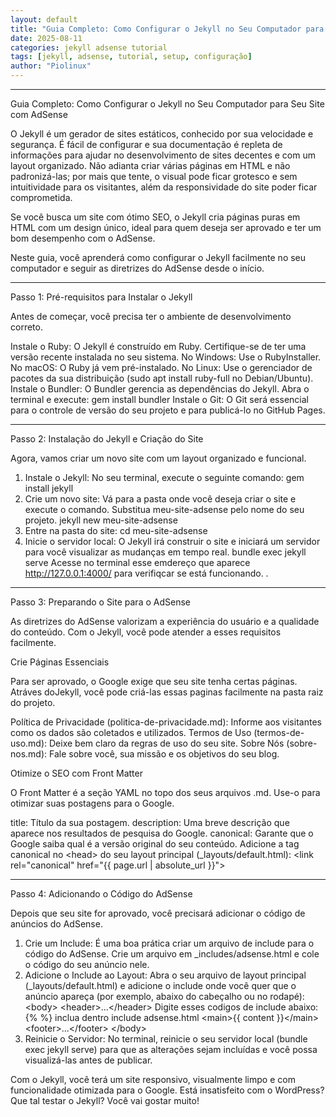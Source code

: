 ```yaml
---
layout: default
title: "Guia Completo: Como Configurar o Jekyll no Seu Computador para Seu Site com AdSense"
date: 2025-08-11
categories: jekyll adsense tutorial
tags: [jekyll, adsense, tutorial, setup, configuração]
author: "Piolinux"
---
```




-----

Guia Completo: Como Configurar o Jekyll no Seu Computador para Seu Site com AdSense

O Jekyll é um gerador de sites estáticos, conhecido por sua velocidade e segurança. É fácil de configurar e sua documentação é repleta de informações para ajudar no desenvolvimento de sites decentes e com um layout organizado. Não adianta criar várias páginas em HTML e não padronizá-las; por mais que tente, o visual pode ficar grotesco e sem intuitividade para os visitantes, além da responsividade do site poder ficar comprometida.

Se você busca um site com ótimo SEO, o Jekyll cria páginas puras em HTML com um design único, ideal para quem deseja ser aprovado e ter um bom desempenho com o AdSense.

Neste guia, você aprenderá como configurar o Jekyll facilmente no seu computador e seguir as diretrizes do AdSense desde o início.

-----

  Passo 1: Pré-requisitos para Instalar o Jekyll

Antes de começar, você precisa ter o ambiente de desenvolvimento correto.

   Instale o Ruby: O Jekyll é construído em Ruby. Certifique-se de ter uma versão recente instalada no seu sistema.
       No Windows: Use o RubyInstaller.
       No macOS: O Ruby já vem pré-instalado.
       No Linux: Use o gerenciador de pacotes da sua distribuição (sudo apt install ruby-full no Debian/Ubuntu).
   Instale o Bundler: O Bundler gerencia as dependências do Jekyll. Abra o terminal e execute:
    gem install bundler
   Instale o Git: O Git será essencial para o controle de versão do seu projeto e para publicá-lo no GitHub Pages.

-----

  Passo 2: Instalação do Jekyll e Criação do Site

Agora, vamos criar um novo site com um layout organizado e funcional.

1.  Instale o Jekyll: No seu terminal, execute o seguinte comando:
    gem install jekyll
2.  Crie um novo site: Vá para a pasta onde você deseja criar o site e execute o comando. Substitua meu-site-adsense pelo nome do seu projeto.
    jekyll new meu-site-adsense
3.  Entre na pasta do site:
    cd meu-site-adsense
4.  Inicie o servidor local: O Jekyll irá construir o site e iniciará um servidor para você visualizar as mudanças em tempo real.
    bundle exec jekyll serve
    Acesse no terminal esse emdereço que aparece http://127.0.0.1:4000/ para verifiqcar se está funcionando.
 .

-----

  Passo 3: Preparando o Site para o AdSense

As diretrizes do AdSense valorizam a experiência do usuário e a qualidade do conteúdo. Com o Jekyll, você pode atender a esses requisitos facilmente.

 Crie Páginas Essenciais

Para ser aprovado, o Google exige que seu site tenha certas páginas. Atráves doJekyll, você pode criá-las essas paginas facilmente na pasta raiz do projeto.

   Política de Privacidade (politica-de-privacidade.md): Informe aos visitantes como os dados são coletados e utilizados.
   Termos de Uso (termos-de-uso.md): Deixe bem claro da regras de uso do seu site.
   Sobre Nós (sobre-nos.md): Fale sobre você, sua missão e os objetivos do seu blog.

  Otimize o SEO com Front Matter

O Front Matter é a seção YAML no topo dos seus arquivos .md. Use-o para otimizar suas postagens para o Google.

   title: Título da sua postagem.
   description: Uma breve descrição que aparece nos resultados de pesquisa do Google.
   canonical: Garante que o Google saiba qual é a versão original do seu conteúdo. Adicione a tag canonical no \<head\> do seu layout principal (\_layouts/default.html):
    \<link rel="canonical" href="{{ page.url | absolute\_url }}"\>

-----

  Passo 4: Adicionando o Código do AdSense

Depois que seu site for aprovado, você precisará adicionar o código de anúncios do AdSense.

1.  Crie um Include: É uma boa prática criar um arquivo de include para o código do AdSense. Crie um arquivo em \_includes/adsense.html e cole o código do seu anúncio nele.
2.  Adicione o Include ao Layout: Abra o seu arquivo de layout principal (\_layouts/default.html) e adicione o include onde você quer que o anúncio apareça (por exemplo, abaixo do cabeçalho ou no rodapé):
    \<body\>
    \<header\>...\</header\>
    Digite esses codigos de include abaixo:
    {%  %} inclua dentro 
        include adsense.html
    \<main\>{{ content }}\</main\>
    \<footer\>...\</footer\>
    \</body\>
3.  Reinicie o Servidor: No terminal, reinicie o seu servidor local (bundle exec jekyll serve) para que as alterações sejam incluídas e você possa visualizá-las antes de publicar.

Com o Jekyll, você terá um site responsivo, visualmente limpo e com funcionalidade otimizada para o Google. Está insatisfeito com o WordPress? Que tal testar o Jekyll? Você vai gostar muito\!
